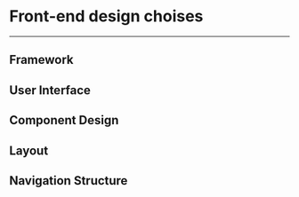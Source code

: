 
# Front-end design choises
***

## Framework

## User Interface

## Component Design

## Layout

## Navigation Structure


